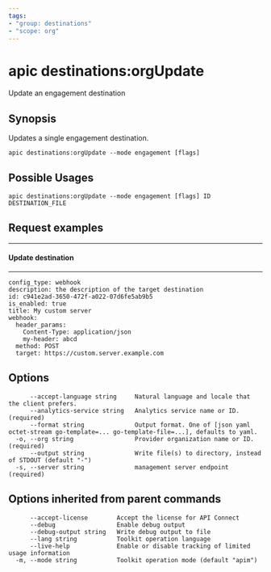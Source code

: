```yaml
---
tags:
- "group: destinations"
- "scope: org"
---
```

# apic destinations:orgUpdate

Update an engagement destination

## Synopsis

Updates a single engagement destination.

```
apic destinations:orgUpdate --mode engagement [flags]
```

## Possible Usages

```
apic destinations:orgUpdate --mode engagement [flags] ID DESTINATION_FILE
```

## Request examples

-----------------------
#### Update destination
-----------------------

```
config_type: webhook
description: the description of the target destination
id: c941e2ad-3650-472f-a022-07d6fe5ab9b5
is_enabled: true
title: My custom server
webhook:
  header_params:
    Content-Type: application/json
    my-header: abcd
  method: POST
  target: https://custom.server.example.com
```

## Options

```
      --accept-language string     Natural language and locale that the client prefers.
      --analytics-service string   Analytics service name or ID. (required)
      --format string              Output format. One of [json yaml octet-stream go-template=... go-template-file=...], defaults to yaml.
  -o, --org string                 Provider organization name or ID. (required)
      --output string              Write file(s) to directory, instead of STDOUT (default "-")
  -s, --server string              management server endpoint (required)
```

## Options inherited from parent commands

```
      --accept-license        Accept the license for API Connect
      --debug                 Enable debug output
      --debug-output string   Write debug output to file
      --lang string           Toolkit operation language
      --live-help             Enable or disable tracking of limited usage information
  -m, --mode string           Toolkit operation mode (default "apim")
```
